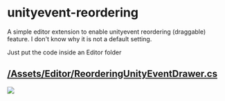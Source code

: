 # unityevent-reordering

A simple editor extension to enable unityevent reordering (draggable) feature. I don't know why it is not a default setting.

Just put the code inside an Editor folder

## [/Assets/Editor/**ReorderingUnityEventDrawer.cs**](https://github.com/vlab22/unityevent-reordering/blob/main/Assets/Editor/ReorderingUnityEventDrawer.cs)

![](https://user-images.githubusercontent.com/1412924/124610283-aa4fec00-de70-11eb-9b50-c588fb548b8a.gif)
